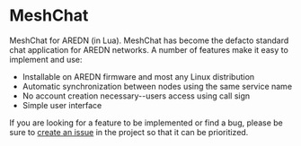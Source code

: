 # MeshChat

MeshChat for AREDN (in Lua). MeshChat has become the defacto standard
chat application for AREDN networks. A number of features make it easy
to implement and use:

* Installable on AREDN firmware and most any Linux distribution
* Automatic synchronization between nodes using the same service name
* No account creation necessary--users access using call sign
* Simple user interface

If you are looking for a feature to be implemented or find a bug, please
be sure to [create an issue](https://github.com/hickey/meshchat/issues/new)
in the project so that it can be prioritized.
